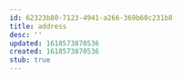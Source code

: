 ```yaml
---
id: 62323b80-7123-4941-a266-369b60c231b8
title: address
desc: ''
updated: 1618573870536
created: 1618573870536
stub: true
---
```


